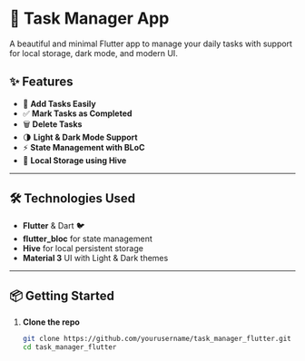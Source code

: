 # 📝 Task Manager App

A beautiful and minimal Flutter app to manage your daily tasks with support for local storage, dark mode, and modern UI.

## ✨ Features

- 📝 **Add Tasks Easily**
- ✅ **Mark Tasks as Completed**
- 🗑️ **Delete Tasks**
- 🌗 **Light & Dark Mode Support**
- ⚡ **State Management with BLoC**
- 💾 **Local Storage using Hive**

---

## 🛠️ Technologies Used

- **Flutter** & Dart 🐦
- **flutter_bloc** for state management
- **Hive** for local persistent storage
- **Material 3** UI with Light & Dark themes

---

## 📦 Getting Started

1. **Clone the repo**

   ```bash
   git clone https://github.com/yourusername/task_manager_flutter.git
   cd task_manager_flutter
